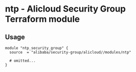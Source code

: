 # ntp - Alicloud Security Group Terraform module

## Usage

```hcl
module "ntp_security_group" {
  source  = "alibaba/security-group/alicloud//modules/ntp"

  # omitted...
}
```

<!-- BEGINNING OF PRE-COMMIT-TERRAFORM DOCS HOOK -->
<!-- END OF PRE-COMMIT-TERRAFORM DOCS HOOK -->
